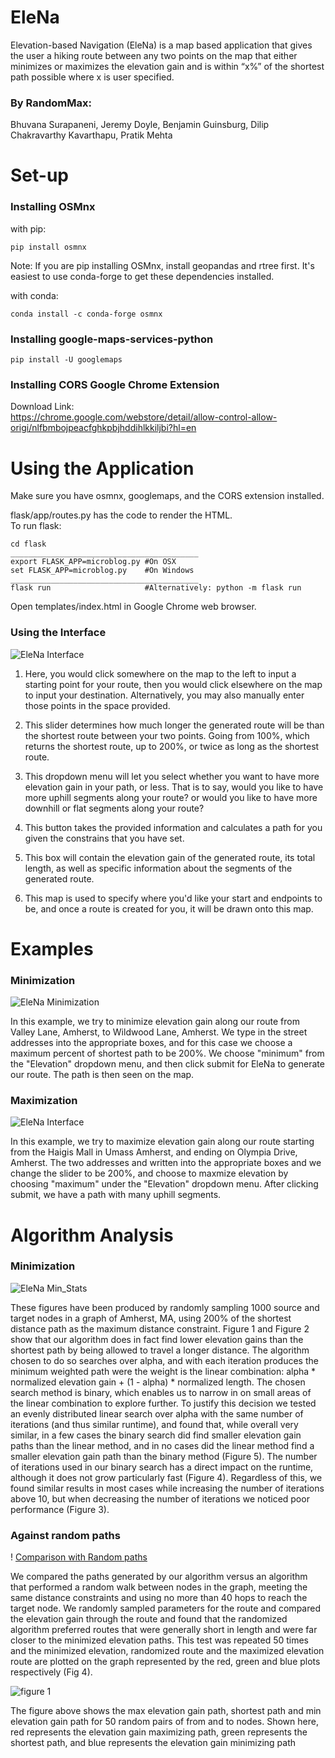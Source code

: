 # EleNa
Elevation-based Navigation (EleNa) is a map based application that gives the user a hiking route between any two points on the map that either minimizes or maximizes the elevation gain and is within “x%” of the shortest path possible where x is user specified.

### By RandomMax:
Bhuvana Surapaneni, Jeremy Doyle, Benjamin Guinsburg, Dilip Chakravarthy Kavarthapu, Pratik Mehta

# Set-up

### Installing OSMnx
with pip:
```
pip install osmnx
```
Note: If you are pip installing OSMnx, install geopandas and rtree first. It's easiest to use conda-forge to get these dependencies installed.

with conda:
```
conda install -c conda-forge osmnx
```

### Installing google-maps-services-python
```
pip install -U googlemaps

```
### Installing CORS Google Chrome Extension
Download Link:  
https://chrome.google.com/webstore/detail/allow-control-allow-origi/nlfbmbojpeacfghkpbjhddihlkkiljbi?hl=en

# Using the Application

Make sure you have osmnx, googlemaps, and the CORS extension installed.  

flask/app/routes.py has the code to render the HTML.  
To run flask:
```
cd flask
__________________________________________
export FLASK_APP=microblog.py #On OSX
set FLASK_APP=microblog.py    #On Windows
__________________________________________
flask run                     #Alternatively: python -m flask run
```
Open templates/index.html in Google Chrome web browser.

### Using the Interface
![EleNa Interface](Pictures/EleNa.PNG "Interface")

1. Here, you would click somewhere on the map to the left to input a starting point for your route, then you would click elsewhere on the map to input your destination. Alternatively, you may also manually enter those points in the space provided.

2. This slider determines how much longer the generated route will be than the shortest route between your two points. Going from 100%, which returns the shortest route, up to 200%, or twice as long as the shortest route.

3. This dropdown menu will let you select whether you want to have more elevation gain in your path, or less. That is to say, would you like to have more uphill segments along your route? or would you like to have more downhill or flat segments along your route?

4. This button takes the provided information and calculates a path for you given the constrains that you have set.
5. This box will contain the elevation gain of the generated route, its total length, as well as specific information about the segments of the generated route.

6. This map is used to specify where you'd like your start and endpoints to be, and once a route is created for you, it will be drawn onto this map.

# Examples

### Minimization
![EleNa Minimization](Pictures/EleNa_example_min.PNG)

In this example, we try to minimize elevation gain along our route from Valley Lane, Amherst, to Wildwood Lane, Amherst. We type in the street addresses into the appropriate boxes, and for this case we choose a maximum percent of shortest path to be 200%. We choose "minimum" from the "Elevation" dropdown menu, and then click submit for EleNa to generate our route. The path is then seen on the map.


### Maximization
![EleNa Interface](Pictures/EleNa_example_maximum.PNG)

In this example, we try to maximize elevation gain along our route starting from the Haigis Mall in Umass Amherst, and ending on Olympia Drive, Amherst. The two addresses and written into the appropriate boxes and we change the slider to be 200%, and choose to maxmize elevation by choosing "maximum" under the "Elevation" dropdown menu. After clicking submit, we have a path with many uphill segments.

# Algorithm Analysis

### Minimization
![EleNa Min_Stats](Pictures/min_stats.png)

These figures have been produced by randomly sampling 1000 source and target nodes in a graph of Amherst, MA, using 200% of the shortest distance path as the maximum distance constraint. Figure 1 and Figure 2 show that our algorithm does in fact find lower elevation gains than the shortest path by being allowed to travel a longer distance. The algorithm chosen to do so searches over alpha, and with each iteration produces the minimum weighted path were the weight is the linear combination: alpha * normalized elevation gain + (1 - alpha) * normalized length. The chosen search method is binary, which enables us to narrow in on small areas of the linear combination to explore further. To justify this decision we tested an evenly distributed linear search over alpha with the same number of iterations (and thus similar runtime), and found that, while overall very similar, in a few cases the binary search did find smaller elevation gain paths than the linear method, and in no cases did the linear method find a smaller elevation gain path than the binary method (Figure 5). The number of iterations used in our binary search has a direct impact on the runtime, although it does not grow particularly fast (Figure 4). Regardless of this, we found similar results in most cases while increasing the number of iterations above 10, but when decreasing the number of iterations we noticed poor performance (Figure 3).

### Against random paths
! [Comparison with Random paths](Pictures/versus_random_path.png)

We compared the paths generated by our algorithm versus an algorithm that performed a random walk between nodes in the graph, meeting the same distance constraints and using no more than 40 hops to reach the target node. We randomly sampled parameters for the route and compared the elevation gain through the route and found that the randomized algorithm preferred routes that were generally short in length and were far closer to the minimized elevation paths. This test was repeated 50 times and the minimized elevation, randomized route and the maximized elevation route are plotted on the graph represented by the red, green and blue plots respectively (Fig 4).

![figure 1](Pictures/Figure_1.png)

The figure above shows the max elevation gain path, shortest path and min elevation gain path for 50 random pairs of from and to nodes. Shown here, red represents the elevation gain maximizing path, green represents the shortest path, and blue represents the elevation gain minimizing path
